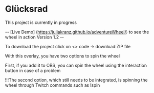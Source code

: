 # Glücksrad
This project is currently in progress

-- [Live Demo] (https://juliakranz.github.io/adventureWheel/) to see the wheel in action Version 1.2 --

To download the project click on <> code -> download ZIP file 



With this overlay, you have two options to spin the wheel

First, if you add it to OBS, you can spin the wheel using the interaction button in case of a problem

!!!The second option, which still needs to be integrated, is spinning the wheel through Twitch commands such as !spin

